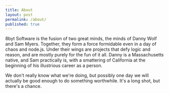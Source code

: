 ```yaml
---
title: About
layout: post
permalink: /about/
published: true
---
```


8byt Software is the fusion of two great minds, the minds of Danny Wolf and Sam Myers. Together, they form a force formidable even in a day of chaos and node.js. Under their wings are projects that defy logic and reason, and are mostly purely for the fun of it all. Danny is a Massachusetts native, and Sam practically is, with a smattering of California at the beginning of his illustrious career as a person.

We don't really know what we're doing, but possibly one day we will actually be good enough to do something worthwhile. It's a long shot, but there's a chance.
